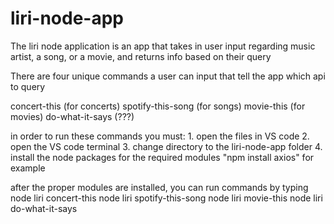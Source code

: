# liri-node-app

The liri node application is an app that takes in user input regarding music artist, a song, or a movie, and returns info based on their query

There are four unique commands a user can input that tell the app which api to query

concert-this (for concerts)
spotify-this-song (for songs)
movie-this (for movies)
do-what-it-says (???)

in order to run these commands you must:
    1. open the files in VS code
    2. open the VS code terminal
    3. change directory to the liri-node-app folder
    4. install the node packages for the required modules
        "npm install axios" for example

after the proper modules are installed, you can run commands by typing 
    node liri concert-this <your-artist-here>
    node liri spotify-this-song <your-song-here>
    node liri movie-this <your-movie-here>
    node liri do-what-it-says <any-text-here>

